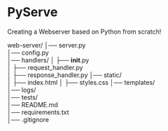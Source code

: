 # PyServe
Creating a Webserver based on Python from scratch!

web-server/
│── server.py             
│── config.py              
│── handlers/
│   ├── __init__.py    
│   ├── request_handler.py  
│   ├── response_handler.py
│── static/                 
│   ├── index.html
│   ├── styles.css
│── templates/             
│── logs/                   
│── tests/                 
│── README.md               
│── requirements.txt        
│── .gitignore  
